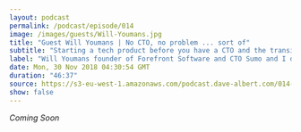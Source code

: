 ```yaml
---
layout: podcast
permalink: /podcast/episode/014
image: /images/guests/Will-Youmans.jpg
title: "Guest Will Youmans | No CTO, no problem ... sort of"
subtitle: "Starting a tech product before you have a CTO and the transition using an interm CTOs"
label: "Will Youmans founder of Forefront Software and CTO Sumo and I discuss how he helps founders without a CTO transition to having one with his new private Beta service CTO Sumo | https://twitter.com/wyoumansdev | https://www.linkedin.com/in/williamyoumans/ | https://www.forefrontsoftware.com/ | https://www.ctosumo.com/ "
date: Mon, 30 Nov 2018 04:30:54 GMT
duration: "46:37"
source: https://s3-eu-west-1.amazonaws.com/podcast.dave-albert.com/014-Will-Youmans-auphonic.mp3
show: false
---
```


<i> Coming Soon </i>

